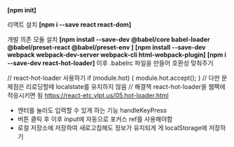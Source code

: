 **[npm init]**

리액트 설치
**[npm i --save react react-dom]**

개발 의존 모듈 설치
**[npm install --save-dev @babel/core babel-loader @babel/preset-react @babel/preset-env ]**
**[npm install --save-dev webpack webpack-dev-server webpack-cli html-webpack-plugin]**
**[npm i --save-dev react-hot-loader]**
이후 .babelrc 파일을 만들어 호환성 맞춰주기

// react-hot-loader 사용하기
if (module.hot) {
module.hot.accept();
}
// 다만 문제점은 리로딩할때 localstate를 유지하지 않음
// 해결책 react-hot-loader을 웹팩에 적응시키면 됨
https://react-etc.vlpt.us/05.hot-loader.html

-   엔터를 눌러도 입력할 수 있게 하는 기능
    handleKeyPress
-   버튼 클릭 후 이후 input에 자동으로 포커스
    ref를 사용해야함
-   로컬 저장소에 저장하여 새로고침해도 정보가 유지되게
    게
    localStorage에 저장하기

